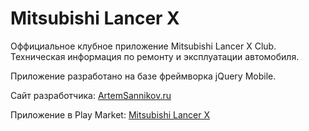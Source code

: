 # Mitsubishi Lancer X

Оффициальное клубное приложение Mitsubishi Lancer X Club. Техническая информация по ремонту и эксплуатации автомобиля.

Приложение разработано на базе фреймворка jQuery Mobile.

Сайт разработчика: [ArtemSannikov.ru](http://artemsannikov.ru)

Приложение в Play Market: [Mitsubishi Lancer X](https://play.google.com/store/apps/details?id=mitsubishi.lancer.x)